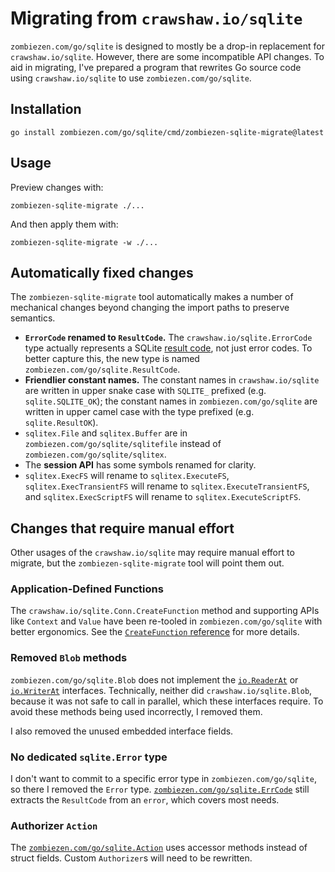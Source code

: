 # Migrating from `crawshaw.io/sqlite`

`zombiezen.com/go/sqlite` is designed to mostly be a drop-in replacement for
`crawshaw.io/sqlite`. However, there are some incompatible API changes. To aid
in migrating, I've prepared a program that rewrites Go source code using
`crawshaw.io/sqlite` to use `zombiezen.com/go/sqlite`.

## Installation

```shell
go install zombiezen.com/go/sqlite/cmd/zombiezen-sqlite-migrate@latest
```

## Usage

Preview changes with:

```shell
zombiezen-sqlite-migrate ./...
```

And then apply them with:

```shell
zombiezen-sqlite-migrate -w ./...
```

## Automatically fixed changes

The `zombiezen-sqlite-migrate` tool automatically makes a number of mechanical
changes beyond changing the import paths to preserve semantics.

-  **`ErrorCode` renamed to `ResultCode`.** The `crawshaw.io/sqlite.ErrorCode` type
   actually represents a SQLite [result code][], not just error codes. To better
   capture this, the new type is named `zombiezen.com/go/sqlite.ResultCode`.
-  **Friendlier constant names.** The constant names in `crawshaw.io/sqlite`
   are written in upper snake case with `SQLITE_` prefixed (e.g.
   `sqlite.SQLITE_OK`); the constant names in `zombiezen.com/go/sqlite` are
   written in upper camel case with the type prefixed (e.g. `sqlite.ResultOK`).
-  `sqlitex.File` and `sqlitex.Buffer` are in `zombiezen.com/go/sqlite/sqlitefile`
   instead of `zombiezen.com/go/sqlite/sqlitex`.
-  The **session API** has some symbols renamed for clarity.
- `sqlitex.ExecFS` will rename to `sqlitex.ExecuteFS`,
  `sqlitex.ExecTransientFS` will rename to `sqlitex.ExecuteTransientFS`,
  and `sqlitex.ExecScriptFS` will rename to `sqlitex.ExecuteScriptFS`.

[result code]: https://sqlite.org/rescode.html

## Changes that require manual effort

Other usages of the `crawshaw.io/sqlite` may require manual effort to migrate,
but the `zombiezen-sqlite-migrate` tool will point them out.

### Application-Defined Functions

The `crawshaw.io/sqlite.Conn.CreateFunction` method and supporting APIs like
`Context` and `Value` have been re-tooled in `zombiezen.com/go/sqlite` with
better ergonomics. See the [`CreateFunction` reference][] for more details.

[`CreateFunction` reference]: https://pkg.go.dev/zombiezen.com/go/sqlite#Conn.CreateFunction

### Removed `Blob` methods

`zombiezen.com/go/sqlite.Blob` does not implement the [`io.ReaderAt`][] or
[`io.WriterAt`][] interfaces. Technically, neither did `crawshaw.io/sqlite.Blob`,
because it was not safe to call in parallel, which these interfaces require.
To avoid these methods being used incorrectly, I removed them.

I also removed the unused embedded interface fields.

[`io.ReaderAt`]: https://pkg.go.dev/io#ReaderAt
[`io.WriterAt`]: https://pkg.go.dev/io#WriterAt

### No dedicated `sqlite.Error` type

I don't want to commit to a specific error type in `zombiezen.com/go/sqlite`, so
there I removed the `Error` type. [`zombiezen.com/go/sqlite.ErrCode`][] still
extracts the `ResultCode` from an `error`, which covers most needs.

[`zombiezen.com/go/sqlite.ErrCode`]: https://pkg.go.dev/zombiezen.com/go/sqlite#ErrCode

### Authorizer `Action`

The [`zombiezen.com/go/sqlite.Action`][] uses accessor methods instead of struct
fields. Custom `Authorizer`s will need to be rewritten.

[`zombiezen.com/go/sqlite.Action`]: https://pkg.go.dev/zombiezen.com/go/sqlite#Action
